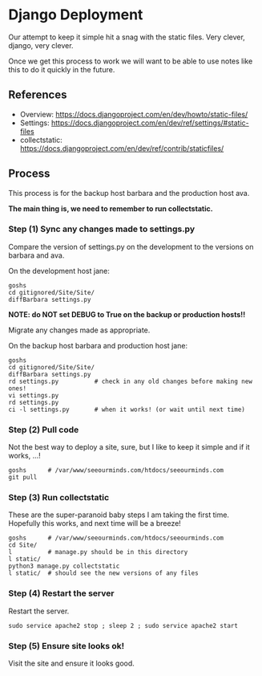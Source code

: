 
# Django Deployment

Our attempt to keep it simple hit a snag with the static files.  Very clever, django, very clever.

Once we get this process to work we will want to be able to use notes like this to do it quickly in the future.

## References

- Overview: https://docs.djangoproject.com/en/dev/howto/static-files/
- Settings: https://docs.djangoproject.com/en/dev/ref/settings/#static-files
- collectstatic: https://docs.djangoproject.com/en/dev/ref/contrib/staticfiles/

## Process

This process is for the backup host barbara and the production host ava.

**The main thing is, we need to remember to run collectstatic.**

### Step (1) Sync any changes made to settings.py

Compare the version of settings.py on the development to the versions on barbara and ava.

On the development host jane:

```
goshs
cd gitignored/Site/Site/
diffBarbara settings.py
```

**NOTE: do NOT set DEBUG to True on the backup or production hosts!!**

Migrate any changes made as appropriate.

On the backup host barbara and production host jane:

```
goshs
cd gitignored/Site/Site/
diffBarbara settings.py
rd settings.py          # check in any old changes before making new ones!
vi settings.py
rd settings.py
ci -l settings.py       # when it works! (or wait until next time)
```

### Step (2) Pull code

Not the best way to deploy a site, sure, but I like to keep it simple and if it works, ...!

```
goshs      # /var/www/seeourminds.com/htdocs/seeourminds.com
git pull
```

### Step (3) Run collectstatic

These are the super-paranoid baby steps I am taking the first time.  Hopefully this works, and next time will be a breeze!

```
goshs      # /var/www/seeourminds.com/htdocs/seeourminds.com
cd Site/
l          # manage.py should be in this directory
l static/
python3 manage.py collectstatic
l static/  # should see the new versions of any files
```

### Step (4) Restart the server

Restart the server.

```
sudo service apache2 stop ; sleep 2 ; sudo service apache2 start
```

### Step (5) Ensure site looks ok!

Visit the site and ensure it looks good.

